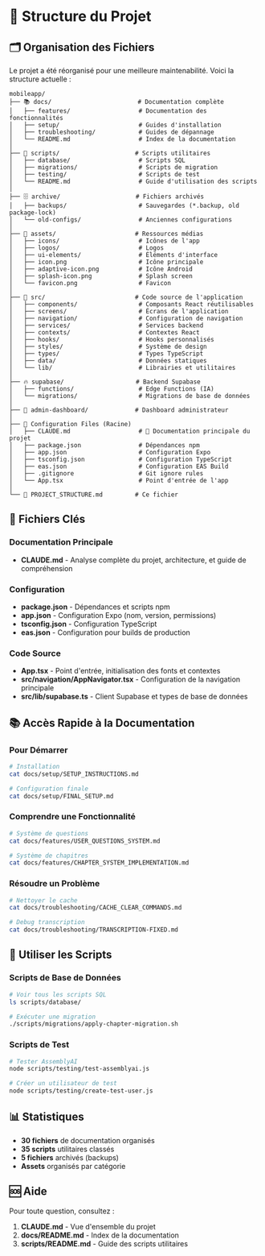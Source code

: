 # 📁 Structure du Projet

## 🗂️ Organisation des Fichiers

Le projet a été réorganisé pour une meilleure maintenabilité. Voici la structure actuelle :

```
mobileapp/
├── 📚 docs/                        # Documentation complète
│   ├── features/                   # Documentation des fonctionnalités
│   ├── setup/                      # Guides d'installation
│   ├── troubleshooting/            # Guides de dépannage
│   └── README.md                   # Index de la documentation
│
├── 🔧 scripts/                     # Scripts utilitaires
│   ├── database/                   # Scripts SQL
│   ├── migrations/                 # Scripts de migration
│   ├── testing/                    # Scripts de test
│   └── README.md                   # Guide d'utilisation des scripts
│
├── 🗄️ archive/                     # Fichiers archivés
│   ├── backups/                    # Sauvegardes (*.backup, old package-lock)
│   └── old-configs/                # Anciennes configurations
│
├── 🎨 assets/                      # Ressources médias
│   ├── icons/                      # Icônes de l'app
│   ├── logos/                      # Logos
│   ├── ui-elements/                # Éléments d'interface
│   ├── icon.png                    # Icône principale
│   ├── adaptive-icon.png           # Icône Android
│   ├── splash-icon.png             # Splash screen
│   └── favicon.png                 # Favicon
│
├── 📱 src/                         # Code source de l'application
│   ├── components/                 # Composants React réutilisables
│   ├── screens/                    # Écrans de l'application
│   ├── navigation/                 # Configuration de navigation
│   ├── services/                   # Services backend
│   ├── contexts/                   # Contextes React
│   ├── hooks/                      # Hooks personnalisés
│   ├── styles/                     # Système de design
│   ├── types/                      # Types TypeScript
│   ├── data/                       # Données statiques
│   └── lib/                        # Librairies et utilitaires
│
├── 🔥 supabase/                    # Backend Supabase
│   ├── functions/                  # Edge Functions (IA)
│   └── migrations/                 # Migrations de base de données
│
├── 🤖 admin-dashboard/             # Dashboard administrateur
│
├── 📄 Configuration Files (Racine)
│   ├── CLAUDE.md                   # 📘 Documentation principale du projet
│   ├── package.json                # Dépendances npm
│   ├── app.json                    # Configuration Expo
│   ├── tsconfig.json               # Configuration TypeScript
│   ├── eas.json                    # Configuration EAS Build
│   ├── .gitignore                  # Git ignore rules
│   └── App.tsx                     # Point d'entrée de l'app
│
└── 📝 PROJECT_STRUCTURE.md         # Ce fichier
```

## 🎯 Fichiers Clés

### Documentation Principale
- **CLAUDE.md** - Analyse complète du projet, architecture, et guide de compréhension

### Configuration
- **package.json** - Dépendances et scripts npm
- **app.json** - Configuration Expo (nom, version, permissions)
- **tsconfig.json** - Configuration TypeScript
- **eas.json** - Configuration pour builds de production

### Code Source
- **App.tsx** - Point d'entrée, initialisation des fonts et contextes
- **src/navigation/AppNavigator.tsx** - Configuration de la navigation principale
- **src/lib/supabase.ts** - Client Supabase et types de base de données

## 📚 Accès Rapide à la Documentation

### Pour Démarrer
```bash
# Installation
cat docs/setup/SETUP_INSTRUCTIONS.md

# Configuration finale
cat docs/setup/FINAL_SETUP.md
```

### Comprendre une Fonctionnalité
```bash
# Système de questions
cat docs/features/USER_QUESTIONS_SYSTEM.md

# Système de chapitres
cat docs/features/CHAPTER_SYSTEM_IMPLEMENTATION.md
```

### Résoudre un Problème
```bash
# Nettoyer le cache
cat docs/troubleshooting/CACHE_CLEAR_COMMANDS.md

# Debug transcription
cat docs/troubleshooting/TRANSCRIPTION-FIXED.md
```

## 🔧 Utiliser les Scripts

### Scripts de Base de Données
```bash
# Voir tous les scripts SQL
ls scripts/database/

# Exécuter une migration
./scripts/migrations/apply-chapter-migration.sh
```

### Scripts de Test
```bash
# Tester AssemblyAI
node scripts/testing/test-assemblyai.js

# Créer un utilisateur de test
node scripts/testing/create-test-user.js
```

## 📊 Statistiques

- **30 fichiers** de documentation organisés
- **35 scripts** utilitaires classés
- **5 fichiers** archivés (backups)
- **Assets** organisés par catégorie

## 🆘 Aide

Pour toute question, consultez :
1. **CLAUDE.md** - Vue d'ensemble du projet
2. **docs/README.md** - Index de la documentation
3. **scripts/README.md** - Guide des scripts utilitaires
